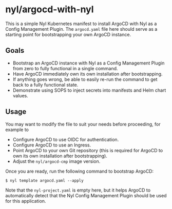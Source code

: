 # nyl/argocd-with-nyl

This is a simple Nyl Kubernetes manifest to install ArgoCD with Nyl as a Config Management Plugin. The `argocd.yaml`
file here should serve as a starting point for bootstrapping your own ArgoCD instance.

## Goals

* Bootstrap an ArgoCD instance with Nyl as a Config Management Plugin from zero to fully functional in a single command.
* Have ArgoCD immediately own its own installation after bootstrapping.
* If anything goes wrong, be able to easily re-run the command to get back to a fully functional state.
* Demonstrate using SOPS to inject secrets into manifests and Helm chart values.

## Usage

You may want to modify the file to suit your needs before proceeding, for example to

* Configure ArgoCD to use OIDC for authentication.
* Configure ArgoCD to use an Ingress.
* Point ArgoCD to your own Git repository (this is required for ArgoCD to own its own installation after bootstrapping).
* Adjust the `nyl/argocd-cmp` image version.

Once you are ready, run the following command to bootstrap ArgoCD:

    $ nyl template argocd.yaml --apply

Note that the `nyl-project.yaml` is empty here, but it helps ArgoCD to automatically detect that the Nyl Config
Management Plugin should be used for this application.
